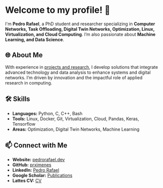 # Welcome to my profile! 👋

I'm **Pedro Rafael**, a PhD student and researcher specializing in **Computer Networks, Task Offloading, Digital Twin Networks, Optimization, Linux, Virtualization, and Cloud Computing**. I’m also passionate about **Machine Learning, and Data Science**.

## 🌐 About Me
With experience in [projects and research](https://pedrorafael.dev), I develop solutions that integrate advanced technology and data analysis to enhance systems and digital networks. I’m driven by innovation and the impactful role of applied research in computing.

## 🛠️ Skills
- **Languages:** Python, C, C++, Bash
- **Tools:** Linux, Docker, Git, Virtualization, Cloud, Pandas, Keras, Tensorflow
- **Areas:** Optimization, Digital Twin Networks, Machine Learning

## 📫 Connect with Me
- **Website:** [pedrorafael.dev](https://pedrorafael.dev)
- **GitHub:** [prximenes](https://github.com/prximenes)
- **LinkedIn:** [Pedro Rafael](https://www.linkedin.com/in/prximenes/)
- **Google Scholar:** [Publications](https://scholar.google.com.br/citations?user=CsC6auoAAAAJ&hl=pt-BR)
- **Lattes CV:** [CV](https://lattes.cnpq.br/3560917728245164)
